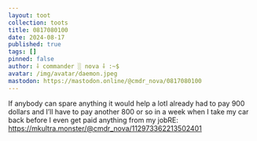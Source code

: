 ```yaml
---
layout: toot
collection: toots
title: 0817080100
date: 2024-08-17
published: true
tags: []
pinned: false
author: ⸸ commander ░ nova ⸸ :~$
avatar: /img/avatar/daemon.jpeg
mastodon: https://mastodon.online/@cmdr_nova/0817080100
---
```


If anybody can spare anything it would help a lotI already had to pay 900 dollars and I’ll have to pay another 800 or so in a week when I take my car back before I even get paid anything from my jobRE: https://mkultra.monster/@cmdr_nova/112973362213502401
